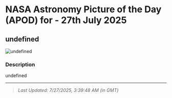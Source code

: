 
# NASA Astronomy Picture of the Day (APOD) for - 27th July 2025
## undefined

![undefined](undefined)

### Description
undefined

---
> _Last Updated: 7/27/2025, 3:39:48 AM (in GMT)_
